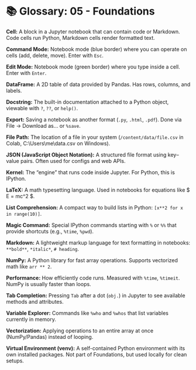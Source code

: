 # 📚 Glossary: 05 - Foundations

**Cell:**
A block in a Jupyter notebook that can contain code or Markdown. Code cells run Python, Markdown cells render formatted text.

**Command Mode:**
Notebook mode (blue border) where you can operate on cells (add, delete, move). Enter with `Esc`.

**Edit Mode:**
Notebook mode (green border) where you type inside a cell. Enter with `Enter`.

**DataFrame:**
A 2D table of data provided by Pandas. Has rows, columns, and labels.

**Docstring:**
The built-in documentation attached to a Python object, viewable with `?`, `??`, or `help()`.

**Export:**
Saving a notebook as another format (`.py`, `.html`, `.pdf`). Done via File → Download as… or `%save`.

**File Path:**
The location of a file in your system (`/content/data/file.csv` in Colab, C:\Users\me\data.csv on Windows).

**JSON (JavaScript Object Notation):**
A structured file format using key–value pairs. Often used for configs and web APIs.

**Kernel:**
The “engine” that runs code inside Jupyter. For Python, this is IPython.

**LaTeX:**
A math typesetting language. Used in notebooks for equations like $ E = mc^2 $.

**List Comprehension:**
A compact way to build lists in Python: `[x**2 for x in range(10)]`.

**Magic Command:**
Special IPython commands starting with `%` or `%%` that provide shortcuts (e.g., `%time`, `%pwd`).

**Markdown:**
A lightweight markup language for text formatting in notebooks: `**bold**`, `*italic*`, `# heading`.

**NumPy:**
A Python library for fast array operations. Supports vectorized math like `arr ** 2`.

**Performance:**
How efficiently code runs. Measured with `%time`, `%timeit`. NumPy is usually faster than loops.

**Tab Completion:**
Pressing `Tab` after a dot (`obj.`) in Jupyter to see available methods and attributes.

**Variable Explorer:**
Commands like `%who` and `%whos` that list variables currently in memory.

**Vectorization:**
Applying operations to an entire array at once (NumPy/Pandas) instead of looping.

**Virtual Environment (venv):**
A self-contained Python environment with its own installed packages. Not part of Foundations, but used locally for clean setups.